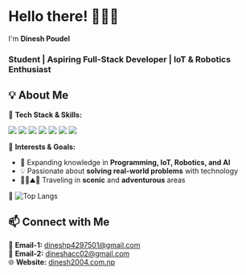 # **Hello there! 🙋🏻‍♂️**  
I'm **Dinesh Poudel**  
### **Student | Aspiring Full-Stack Developer | IoT & Robotics Enthusiast**

## **💡 About Me**  

🔹 **Tech Stack & Skills:**  

<p> 
  <!-- Languages -->
  <img src="https://img.shields.io/badge/Languages-C%20/%20Java%20/%20JavaScript-red?logo=java&logoColor=white" />
  
  <!-- Frontend -->
  <img src="https://img.shields.io/badge/Frontend-HTML%20/%20CSS%20/%20Bootstrap-orange?logo=html5&logoColor=white" />
  <img src="https://img.shields.io/badge/Frontend-React%20/%20TailwindCSS-blue?logo=react&logoColor=white" />
  
  <!-- Backend -->
  <img src="https://img.shields.io/badge/Backend-PHP%20/%20Spring%20Boot-green?logo=springboot&logoColor=white" />
  
  <!-- Database -->
  <img src="https://img.shields.io/badge/Database-MySQL%20/%20SQL-lightgrey?logo=mysql&logoColor=white" />
  
  <!-- Tools & Others -->
  <img src="https://img.shields.io/badge/Tools-XAMPP%20/%20Git%20/%20GitHub-black?logo=github&logoColor=white" />
  <img src="https://img.shields.io/badge/Other-IoT%20&%20Robotics-purple?logo=raspberrypi&logoColor=white" />
</p>

🔹 **Interests & Goals:**  
- 🤖 Expanding knowledge in **Programming, IoT, Robotics, and AI**  
- 💡 Passionate about **solving real-world problems** with technology  
- 🚶‍♀️⛰️🌄 Traveling in **scenic** and **adventurous** areas

🔹
![Top Langs](https://github-readme-stats.vercel.app/api/top-langs/?username=dinesh13p&layout=compact&theme=tokyonight&hide_border=true&include_all_commits=true&count_private=true&langs_count=15&card_width=500)


## **📫 Connect with Me**  

📧 **Email-1:** dineshp4297501@gmail.com  
📧 **Email-2:** dineshacc02@gmail.com  
🌐 **Website:** [dinesh2004.com.np](https://www.dinesh2004.com.np)  
